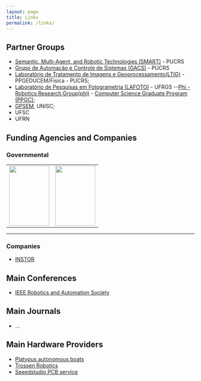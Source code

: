 ```yaml
---
layout: page
title: Links
permalink: /links/
---
```


## Partner Groups

 - [Semantic, Multi-Agent, and Robotic Technologies (SMART)](https://smart-pucrs.github.io/) - PUCRS
 - [Grupo de Automação e Controle de Sistemas (GACS)](http://www.feng.pucrs.br/~gacs/) - PUCRS
 - [Laboratório de Tratamento de Imagens e Geoprocessamento(LTIG)](http://www.pucrs.br/ffch/lab-geo/) - PPGEDUCEM/Física - PUCRS;
 - [Laboratório de Pesquisas em Fotogrametria (LAFOTO)](https://www.ufrgs.br/lafoto/) - UFRGS
 --[Phi - Robotics Research Group(phi)](http://www.inf.ufrgs.br/phi-group/phi-r2/Welcome.html) - [Computer Science Graduate Program (PPGC)](http://www.inf.ufrgs.br/ppgc/); 
 - [GPSEM](http://inf.unisc.br/gpsem/), UNISC;
 - UFSC
 - UFRN

## Funding Agencies and Companies

### Governmental 

<table width="90%" cellspacing="7" cellpadding="7"> 
<tr> 
<td align="center"><a href="http://www.capes.gov.br/" rel="lightbox" ><img src="../images/logos/capes.png" alt="" width="107" height="160" /></a></td> 
<td align="center"><a href="http://www.cnpq.gov.br/"  rel="lightbox" ><img src="../images/logos/cnpq.png"  alt="" width="107" height="160" /></a></td> 
</tr> 
</table>

---

### Companies 

 - [INSTOR](http://www.instor.com.br/)


## Main Conferences

 - [IEEE Robotics and Automation Society](https://ras.papercept.net/conferences/scripts/start.pl)
 
## Main Journals

 - ...
 
## Main Hardware Providers

- [Platypus autonomous boats](http://senseplatypus.com/)
- [Trossen Robotics](http://www.trossenrobotics.com/)
- [Seeedstudio PCB service](https://www.seeedstudio.com/fusion_pcb.html)
